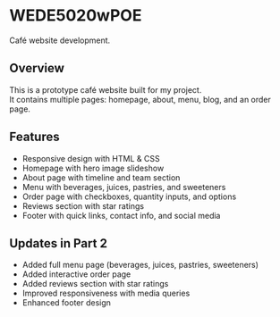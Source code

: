 # WEDE5020wPOE
Café website development.

## Overview
This is a prototype café website built for my project.  
It contains multiple pages: homepage, about, menu, blog, and an order page.

## Features
- Responsive design with HTML & CSS 
- Homepage with hero image slideshow  
- About page with timeline and team section  
- Menu with beverages, juices, pastries, and sweeteners  
- Order page with checkboxes, quantity inputs, and options  
- Reviews section with star ratings  
- Footer with quick links, contact info, and social media  

## Updates in Part 2
- Added full menu page (beverages, juices, pastries, sweeteners)  
- Added interactive order page  
- Added reviews section with star ratings  
- Improved responsiveness with media queries  
- Enhanced footer design  
